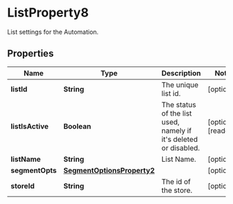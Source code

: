 

# ListProperty8

List settings for the Automation.

## Properties

| Name | Type | Description | Notes |
|------------ | ------------- | ------------- | -------------|
|**listId** | **String** | The unique list id. |  [optional] |
|**listIsActive** | **Boolean** | The status of the list used, namely if it&#39;s deleted or disabled. |  [optional] [readonly] |
|**listName** | **String** | List Name. |  [optional] |
|**segmentOpts** | [**SegmentOptionsProperty2**](SegmentOptionsProperty2.md) |  |  [optional] |
|**storeId** | **String** | The id of the store. |  [optional] |




